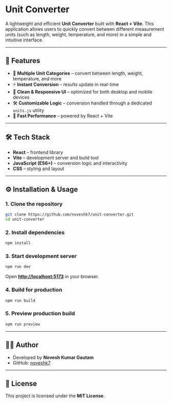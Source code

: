 # Unit Converter

A lightweight and efficient **Unit Converter** built with **React + Vite**. This application allows users to quickly convert between different measurement units (such as length, weight, temperature, and more) in a simple and intuitive interface.

---

## 🚀 Features

* 🔄 **Multiple Unit Categories** – convert between length, weight, temperature, and more
* ⚡ **Instant Conversion** – results update in real-time
* 🎨 **Clean & Responsive UI** – optimized for both desktop and mobile devices
* 🛠️ **Customizable Logic** – conversion handled through a dedicated `units.js` utility
* 🚀 **Fast Performance** – powered by React + Vite

---

## 🛠️ Tech Stack

* **React** – frontend library
* **Vite** – development server and build tool
* **JavaScript (ES6+)** – conversion logic and interactivity
* **CSS** – styling and layout

---

## ⚙️ Installation & Usage

### 1. Clone the repository

```bash
git clone https://github.com/noveshk7/unit-converter.git
cd unit-converter
```

### 2. Install dependencies

```bash
npm install
```

### 3. Start development server

```bash
npm run dev
```

Open **[http://localhost:5173](http://localhost:5173)** in your browser.

### 4. Build for production

```bash
npm run build
```

### 5. Preview production build

```bash
npm run preview
```

---

## 👨‍💻 Author

- Developed by **Novesh Kumar Gautam**
- GitHub: [noveshk7](https://github.com/noveshk7)

---

## 📄 License

This project is licensed under the **MIT License**.
